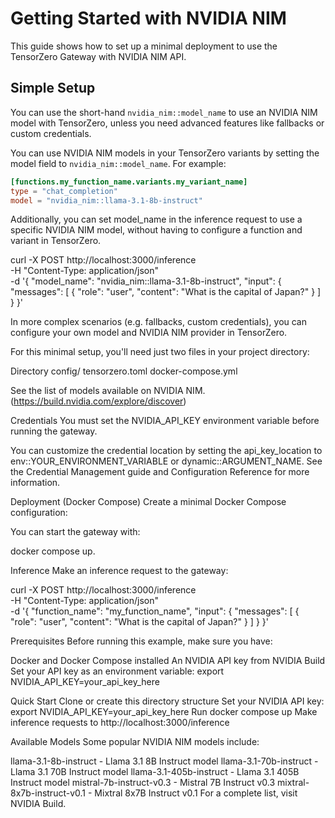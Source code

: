 # Getting Started with NVIDIA NIM

This guide shows how to set up a minimal deployment to use the TensorZero Gateway with NVIDIA NIM API.

## Simple Setup

You can use the short-hand `nvidia_nim::model_name` to use an NVIDIA NIM model with TensorZero, unless you need advanced features like fallbacks or custom credentials.

You can use NVIDIA NIM models in your TensorZero variants by setting the model field to `nvidia_nim::model_name`. For example:

```toml
[functions.my_function_name.variants.my_variant_name]
type = "chat_completion"
model = "nvidia_nim::llama-3.1-8b-instruct"
```

Additionally, you can set model_name in the inference request to use a specific NVIDIA NIM model, without having to configure a function and variant in TensorZero.

curl -X POST http://localhost:3000/inference \
  -H "Content-Type: application/json" \
  -d '{
    "model_name": "nvidia_nim::llama-3.1-8b-instruct",
    "input": {
      "messages": [
        {
          "role": "user",
          "content": "What is the capital of Japan?"
        }
      ]
    }
  }'

In more complex scenarios (e.g. fallbacks, custom credentials), you can configure your own model and NVIDIA NIM provider in TensorZero.

For this minimal setup, you'll need just two files in your project directory:

Directory config/
  tensorzero.toml
docker-compose.yml

See the list of models available on NVIDIA NIM. (https://build.nvidia.com/explore/discover)

Credentials
You must set the NVIDIA_API_KEY environment variable before running the gateway.

You can customize the credential location by setting the api_key_location to env::YOUR_ENVIRONMENT_VARIABLE or dynamic::ARGUMENT_NAME. See the Credential Management guide and Configuration Reference for more information.

Deployment (Docker Compose)
Create a minimal Docker Compose configuration:

You can start the gateway with:

docker compose up.

Inference
Make an inference request to the gateway:

curl -X POST http://localhost:3000/inference \
  -H "Content-Type: application/json" \
  -d '{
    "function_name": "my_function_name",
    "input": {
      "messages": [
        {
          "role": "user",
          "content": "What is the capital of Japan?"
        }
      ]
    }
  }'

Prerequisites
Before running this example, make sure you have:

Docker and Docker Compose installed
An NVIDIA API key from NVIDIA Build
Set your API key as an environment variable: export NVIDIA_API_KEY=your_api_key_here


Quick Start
Clone or create this directory structure
Set your NVIDIA API key: export NVIDIA_API_KEY=your_api_key_here
Run docker compose up
Make inference requests to http://localhost:3000/inference

Available Models
Some popular NVIDIA NIM models include:

llama-3.1-8b-instruct - Llama 3.1 8B Instruct model
llama-3.1-70b-instruct - Llama 3.1 70B Instruct model
llama-3.1-405b-instruct - Llama 3.1 405B Instruct model
mistral-7b-instruct-v0.3 - Mistral 7B Instruct v0.3
mixtral-8x7b-instruct-v0.1 - Mixtral 8x7B Instruct v0.1
For a complete list, visit NVIDIA Build.